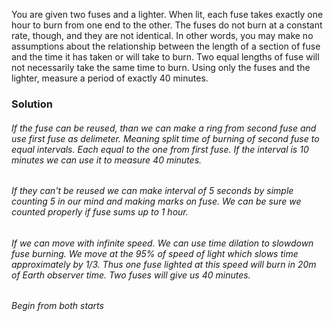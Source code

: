 You are given two fuses and a lighter. When lit, each fuse takes exactly one hour to
burn from one end to the other. The fuses do not burn at a constant rate, though, and
they are not identical. In other words, you may make no assumptions about the relationship between the length of a section of fuse and the time it has taken or will
take to burn. Two equal lengths of fuse will not necessarily take the same time to
burn. Using only the fuses and the lighter, measure a period of exactly 40 minutes.

### Solution

###### If the fuse can be reused, than we can make a ring from second fuse and use first fuse as delimeter. Meaning split time of burning of second fuse to equal intervals. Each equal to the one from first fuse. If the interval is 10 minutes we can use it to measure 40 minutes.

###### If they can't be reused we can make interval of 5 seconds by simple counting 5 in our mind and making marks on fuse. We can be sure we counted properly if fuse sums up to 1 hour.

###### If we can move with infinite speed. We can use time dilation to slowdown fuse burning. We move at the 95% of speed of light which slows time approximately by 1/3. Thus one fuse lighted at this speed will burn in 20m of Earth observer time. Two fuses will give us 40 minutes.

###### Begin from both starts
